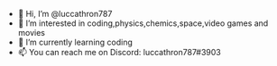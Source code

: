 - 👋 Hi, I’m @luccathron787
- 👀 I’m interested in coding,physics,chemics,space,video games and movies
- 🌱 I’m currently learning coding
- 📫 You can reach me on Discord: luccathron787#3903
